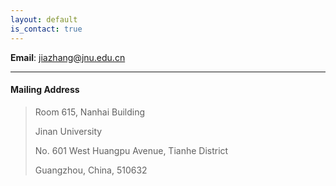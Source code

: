 ```yaml
---
layout: default
is_contact: true
---
```


**Email**: [jiazhang@jnu.edu.cn](mailto:jiazhang@jnu.edu.cn)

---

#### Mailing Address

>Room 615, Nanhai Building
>
>Jinan University
>
>No. 601 West Huangpu Avenue, Tianhe District
>
>Guangzhou, China, 510632 

